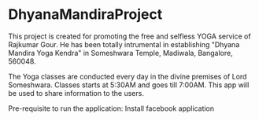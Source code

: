 # DhyanaMandiraProject
This project is created for promoting the free and selfless YOGA service of Rajkumar Gour. He has been totally intrumental in establishing "Dhyana Mandira Yoga Kendra" in Someshwara Temple, Madiwala, Bangalore, 560048.

The Yoga classes are conducted every day in the divine premises of Lord Someshwara. Classes starts at 5:30AM and goes till 7:00AM. This app will be used to share information to the users.

Pre-requisite to run the application:
Install facebook application